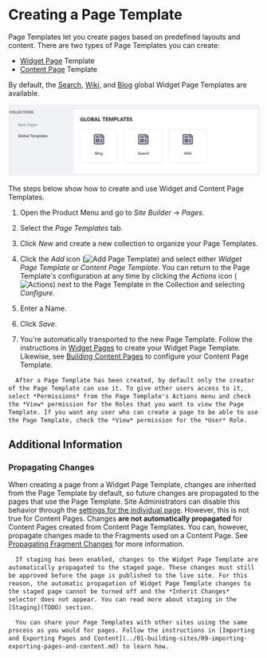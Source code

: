 # Creating a Page Template

Page Templates let you create pages based on predefined layouts and content. There are two types of Page Templates you can create:

* [Widget Page](./understanding-pages.md#widget-pages) Template
* [Content Page](./04-building-content-pages.md) Template

By default, the [Search](./adding-a-page-to-a-site.md#search), [Wiki](./adding-a-page-to-a-site.md#wiki), and [Blog](./adding-a-page-to-a-site.md#blog) global Widget Page Templates are available.

![The Blog Page Template is already available for use along with the Search and Wiki Page Templates.](./creating-a-page-template/images/01.png)

The steps below show how to create and use Widget and Content Page Templates.

1. Open the Product Menu and go to *Site Builder* &rarr; *Pages*.

1. Select the *Page Templates* tab.

1. Click *New* and create a new collection to organize your Page Templates.

1. Click the *Add* icon (![Add Page Template](../../../../images/icon-add.png)) and select either *Widget Page Template* or *Content Page Template*. You can return to the Page Template's configuration at any time by clicking the *Actions* icon (![Actions](../../../../images/icon-actions.png)) next to the Page Template in the Collection and selecting *Configure*.

1. Enter a Name.

1. Click *Save*.

1. You're automatically transported to the new Page Template. Follow the instructions in [Widget Pages](./understanding-pages.md#widget-pages) to create your Widget Page Template. Likewise, see [Building Content Pages](./04-building-content-pages.md) to configure your Content Page Template.

```note::
  After a Page Template has been created, by default only the creator of the Page Template can use it. To give other users access to it, select *Permissions* from the Page Template's Actions menu and check the *View* permission for the Roles that you want to view the Page Template. If you want any user who can create a page to be able to use the Page Template, check the *View* permission for the *User* Role.
```

## Additional Information

### Propagating Changes

When creating a page from a Widget Page Template, changes are inherited from the Page Template by default, so future changes are propagated to the pages that use the Page Template. Site Administrators can disable this behavior through the [settings for the individual page](./06-configuring-individual-pages.md#general). However, this is not true for Content Pages. Changes **are not automatically propagated** for Content Pages created from Content Page Templates. You can, however, propagate changes made to the Fragments used on a Content Page. See [Propagating Fragment Changes](TODO) for more information.

```note::
  If staging has been enabled, changes to the Widget Page Template are automatically propagated to the staged page. These changes must still be approved before the page is published to the live site. For this reason, the automatic propagation of Widget Page Template changes to the staged page cannot be turned off and the *Inherit Changes* selector does not appear. You can read more about staging in the [Staging](TODO) section.
```

```note::
  You can share your Page Templates with other sites using the same process as you would for pages. Follow the instructions in [Importing and Exporting Pages and Content](../01-building-sites/09-importing-exporting-pages-and-content.md) to learn how.
```